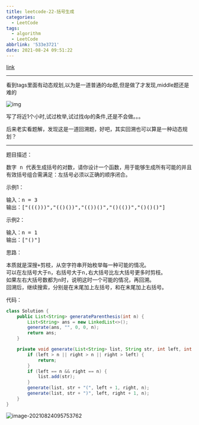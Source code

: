 ```yaml
---
title: leetcode-22-括号生成
categories:
  - LeetCode
tags:
  - algorithm
  - LeetCode
abbrlink: '533e3721'
date: 2021-08-24 09:51:22
---
```


[link](https://leetcode-cn.com/problems/generate-parentheses/submissions/)

<hr/>

看到tags里面有动态规划,以为是一道普通的dp题,但是做了才发现,middle题还是难的

![img](https://gitee.com/cao_ziqiang/img/raw/master/20210824095251.png)

写了将近1个小时,试过枚举,试过找dp的条件,还是不会做。。。

后来老实看题解，发现这是一道回溯题，好吧，其实回溯也可以算是一种动态规划？

<hr/>

题目描述：

<pre>
数字 n 代表生成括号的对数，请你设计一个函数，用于能够生成所有可能的并且 有效的 括号组合。
有效括号组合需满足：左括号必须以正确的顺序闭合。
</pre>

示例1：

<pre>
输入：n = 3
输出：["((()))","(()())","(())()","()(())","()()()"]
</pre>

示例2：

<pre>
输入：n = 1
输出：["()"]
</pre>

思路：

<pre>
本质就是深搜+剪枝，从空字符串开始枚举每一种可能的情况。
可以在左括号大于n，右括号大于n,右大括号比左大括号更多时剪枝。
如果左右大括号数都为n时，说明这时一个可能的情况，再回溯。
回溯后，继续搜索，分别是在末尾加上左括号，和在末尾加上右括号。
</pre>

代码：

```java
class Solution {
    public List<String> generateParenthesis(int n) {
        List<String> ans = new LinkedList<>();
        generate(ans, "", 0, 0, n);
        return ans;
    }

    private void generate(List<String> list, String str, int left, int right, int n) {
        if (left > n || right > n || right > left) {
            return;
        }
        if (left == n && right == n) {
            list.add(str);
        }
        generate(list, str + "(", left + 1, right, n);
        generate(list, str + ")", left, right + 1, n);
    }
}
```

![image-20210824095753762](https://gitee.com/cao_ziqiang/img/raw/master/20210824095753.png)


